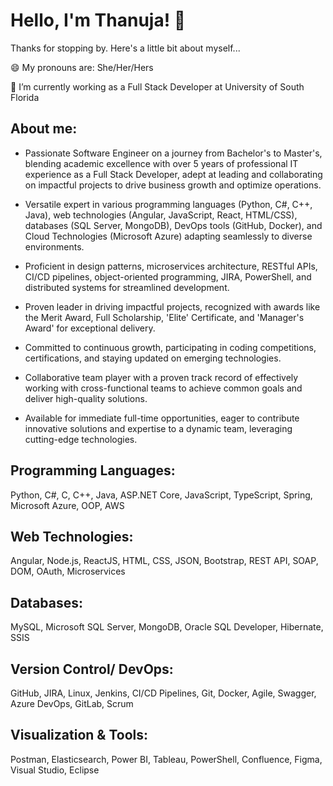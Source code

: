 # Hello, I'm Thanuja! 👋

Thanks for stopping by. Here's a little bit about myself...

😄 My pronouns are: She/Her/Hers

🔭 I’m currently working as a Full Stack Developer at University of South Florida

## About me:

- Passionate Software Engineer on a journey from Bachelor's to Master's, blending academic excellence with over 5 years of professional IT experience as a Full Stack Developer, adept at leading and collaborating on impactful projects to drive business growth and optimize operations.
  
- Versatile expert in various programming languages (Python, C#, C++, Java), web technologies (Angular, JavaScript, React, HTML/CSS), databases (SQL Server, MongoDB), DevOps tools (GitHub, Docker), and Cloud Technologies (Microsoft Azure) adapting seamlessly to diverse environments.
  
- Proficient in design patterns, microservices architecture, RESTful APIs, CI/CD pipelines, object-oriented programming, JIRA, PowerShell, and distributed systems for streamlined development.
  
- Proven leader in driving impactful projects, recognized with awards like the Merit Award, Full Scholarship, 'Elite' Certificate, and 'Manager's Award' for exceptional delivery.
  
- Committed to continuous growth, participating in coding competitions, certifications, and staying updated on emerging technologies.
  
- Collaborative team player with a proven track record of effectively working with cross-functional teams to achieve common goals and deliver high-quality solutions.
  
- Available for immediate full-time opportunities, eager to contribute innovative solutions and expertise to a dynamic team, leveraging cutting-edge technologies.

## Programming Languages:
Python, C#, C, C++, Java, ASP.NET Core, JavaScript, TypeScript, Spring, Microsoft Azure, OOP, AWS

## Web Technologies:
Angular, Node.js, ReactJS, HTML, CSS, JSON, Bootstrap, REST API, SOAP, DOM, OAuth, Microservices

## Databases:
MySQL, Microsoft SQL Server, MongoDB, Oracle SQL Developer, Hibernate, SSIS

## Version Control/ DevOps:
GitHub, JIRA, Linux, Jenkins, CI/CD Pipelines, Git, Docker, Agile, Swagger, Azure DevOps, GitLab, Scrum

## Visualization & Tools:
Postman, Elasticsearch, Power BI, Tableau, PowerShell, Confluence, Figma, Visual Studio, Eclipse
